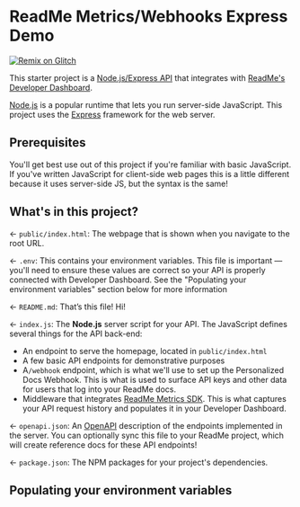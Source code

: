 # ReadMe Metrics/Webhooks Express Demo

[![Remix on Glitch](https://cdn.glitch.com/2703baf2-b643-4da7-ab91-7ee2a2d00b5b%2Fremix-button.svg)](https://glitch.com/edit/#!/remix/readme-metrics-demo)

This starter project is a [Node.js/Express API](https://docs.readme.com/main/docs/sending-logs-to-readme-with-nodejs) that integrates with [ReadMe's Developer Dashboard](https://readme.com/developer-dashboard).

[Node.js](https://nodejs.org/en/about/) is a popular runtime that lets you run server-side JavaScript. This project uses the [Express](https://expressjs.com/) framework for the web server.

<!-- TODO: Maybe add link to GitHub repo? -->

## Prerequisites

You'll get best use out of this project if you're familiar with basic JavaScript. If you've written JavaScript for client-side web pages this is a little different because it uses server-side JS, but the syntax is the same!

## What's in this project?

← `public/index.html`: The webpage that is shown when you navigate to the root URL.

← `.env`: This contains your environment variables. This file is important — you'll need to ensure these values are correct so your API is properly connected with Developer Dashboard. See the "Populating your environment variables" section below for more information

← `README.md`: That’s this file! Hi!

← `index.js`: The **Node.js** server script for your API. The JavaScript defines several things for the API back-end:

- An endpoint to serve the homepage, located in `public/index.html`
- A few basic API endpoints for demonstrative purposes
- A`/webhook` endpoint, which is what we'll use to set up the Personalized Docs Webhook. This is what is used to surface API keys and other data for users that log into your ReadMe docs.
- Middleware that integrates [ReadMe Metrics SDK](https://docs.readme.com/main/docs/sending-logs-to-readme-with-nodejs). This is what captures your API request history and populates it in your Developer Dashboard.

← `openapi.json`: An [OpenAPI](https://docs.readme.com/main/docs/openapi) description of the endpoints implemented in the server. You can optionally sync this file to your ReadMe project, which will create reference docs for these API endpoints!

← `package.json`: The NPM packages for your project's dependencies.

## Populating your environment variables

